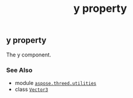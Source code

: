 ﻿---
title: y property
second_title: Aspose.3D for Python via .NET API References
description: 
type: docs
weight: 180
url: /aspose.threed.utilities/vector3/y/
is_root: false
---

## y property


The y component.

### See Also
* module [`aspose.threed.utilities`](../../)
* class [`Vector3`](/3d/python-net/aspose.threed.utilities/vector3)
